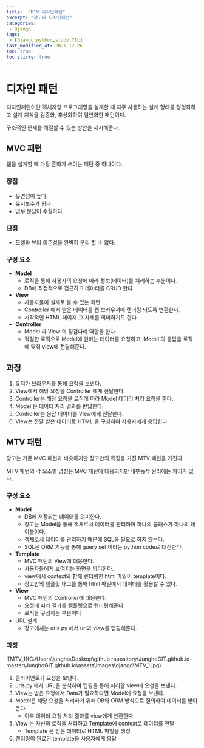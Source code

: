 ```yaml
---
title:  "MTV 디자인패턴"
excerpt: "장고의 디자인패턴"
categories:
 - Django
tags:
 - [Django,python,study,TIL]
last_modified_at: 2021-12-26
toc: true
toc_sticky: true
---
```


# 디자인 패턴



디자인패턴이란 객체지향 프로그래밍을 설계할 때 자주 사용하는 설계 형태를 정형화하고 설계 지식을 검증화, 추상화하여 일반화한 패턴이다.



구조적인 문제를 해결할 수 있는 방안을 제시해준다.



## MVC 패턴



웹을 설계할 때 가장 흔하게 쓰이는 패턴 중 하나이다.



### 장점 

- 유연성이 높다.
- 유지보수가 쉽다.
- 업무 분담이 수월하다.

### 단점

- 모델과 뷰의 의존성을 완벽히 분리 할 수 없다.



### 구성 요소



- **Model** 
  - 로직을 통해 사용자의 요청에 따라 정보(데이터)를 처리하는 부분이다.
  - DB에 직접적으로 접근하고 데이터를 CRUD 한다.
- **View**
  - 사용자들이 실제로 볼 수 있는 화면
  - Controller 에서 받은 데이터를 웹 브라우져에 렌더링 되도록 변환한다.
  - 시각적인 HTML 페이지 그 자체를 의미하기도 한다.
- **Controller** 
  - Model 과 View 의 징검다리 역할을 한다.
  - 적절한 로직으로 Model에 원하는 데이터를 요청하고, Model 의 응답을 로직에 맞춰 view에 전달해준다.



## 과정



1. 유저가 브라우저를 통해 요청을 보낸다.
2. View에서 해당 요청을 Controller 에게 전달한다.
3. Controller는 해당 요청을 로직에 따라 Model 데이터 처리 요청을 한다.
4. Model 은 데이터 처리 결과를 반납한다.
5. Controller는 응답 데이터를 View에게 전달한다.
6. View는 전달 받은 데이터로 HTML 을 구성하여 사용자에게 응답한다.





## MTV 패턴



장고는 기존 MVC 패턴과 비슷하지만 장고만의 특징을 가진 MTV 패턴을 가진다.

MTV 패턴의 각 요소별 명칭은 MVC 패턴에 대응되지만 내부동작 원리에는 차이가 있다.



### 구성 요소



- **Model**
  - DB에 저장되는 데이터를 의미한다.
  - 장고는 Model을 통해 객체로서 데이터를 관리하며 하나의 클래스가 하나의 테이블이다.
  - 객체로서 데이터를 관리하기 때문에 SQL을 필요로 하지 않는다.
  - SQL은 ORM 기능을 통해 query set 이라는 python code로 대신한다.
- **Template**
  - MVC 패턴의 View에 대응한다.
  - 사용자들에게 보여지는 화면을 의미한다.
  - view에서 context와 함께 렌더링한 html 파일이 template이다.
  - 장고만의 탬플릿 태그를 통해 html 파일에서 데이터를 활용할 수 있다.
- **View**
  - MVC 패턴의 Controller에 대응한다.
  - 요청에 따라 결과를 템플릿으로 렌더링해준다.
  - 로직을 구성하는 부분이다
- URL 설계
  - 장고에서는 urls.py 에서 url과 view를 맵핑해준다.





### 과정





![MTV_1](C:\Users\jungho\Desktop\github rapository\JunghoGIT.github.io-master\JunghoGIT.github.io\assets\images\django\MTV_1.jpg)



1. 클라이언트가 요청을 보낸다.
2. urls.py 에서 URL을 분석하여 맵핑을 통해 처리할 view에 요청을 보낸다.
3. View는 받은 요청에서 Data가 필요하다면 Model에 요청을 보낸다.
4. Model은 해당 요청을 처리하기 위해 DB와 ORM 방식으로 질의하여 데이터를 받아온다.
   - 이후 데이터 요청 처리 결과를 view에게 반환한다.
5. View 는 자신의 로직을 처리하고 Template에 context로 데이터를 전달
   - Template 은 받은 데이터로 HTML 파일을 생성
6. 렌더링이 완료된 template을 사용자에게 응답